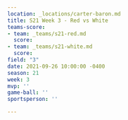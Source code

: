 ```yaml
---
location: _locations/carter-baron.md
title: S21 Week 3 - Red vs White
teams-score:
- team: _teams/s21-red.md
  score: 
- team: _teams/s21-white.md
  score: 
field: "3"
date: 2021-09-26 10:00:00 -0400
season: 21
week: 3
mvp: ''
game-ball: ''
sportsperson: ''

---
```


